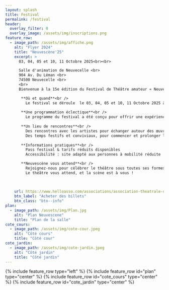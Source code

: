 ```yaml
---
layout: splash
title: Festival
permalink: /festival
header:
  overlay_filter: 0
  overlay_image: /assets/img/inscriptions.png 
feature_row:
  - image_path: /assets/img/affiche.png   
    alt: "Flyer 2024"
    title: "Neuvescène'25"
    excerpt: >
      03, 04, 05 et 10, 11 Octobre 2025<br><br>

      Salle d'animation de Neuvecelle <br>
      904 Av. Du Léman <br>
      74500 Neuvecelle <br>
      <br>
      Bienvenue à la 15e édition du Festival de Théâtre amateur « NeuveScène’25 » un rendez-vous incontournable pour les amoureux de la scène, de l’émotion et de la création artistique !<br>

       **Où et quand**<br />
         Le festival se déroule  le 03, 04, 05 et 10, 11 Octobre 2025 à  la salle d’animation de Neuvecelle un cadre unique qui devient, le temps de quelques jours, le théâtre vivant d’une                programmation riche, engagée et festive.
         
       **Une programmation éclectique**<br />
         Le programme du festival a été conçu pour offrir une expérience théâtrale accessible à tous, mêlant tradition et modernité, réflexion et divertissement. Que vous soyez passionné de               théâtre, curieux ou simple promeneur, vous y trouverez de quoi nourrir votre imagination et vos émotions.
         
       **Un lieu de rencontres**<br />
         Des rencontres avec les artistes pour échanger autour des œuvres présentées.
         Des temps festifs et conviviaux, pour commencer et prolonger les soirées dans une ambiance chaleureuse dans un espace convivial avec petite restauration et buvette.
         
       **Informations pratiques**<br /> 
         Pass festival & tarifs réduits disponibles
         Accessibilité : site adapté aux personnes à mobilité réduite

       **Neuvescène vous attend**<br />  
         Rejoignez-nous pour célébrer le théâtre sous toutes ses formes, partager des émotions, réfléchir, rire et vibrer ensemble.
         Le théâtre vous attend, et la scène est à vous !
         
      
    
    url: https://www.helloasso.com/associations/association-theatrale-de-neuvecelle/evenements/neuvescene-25
    btn_label: "Acheter des billets"
    btn_class: "btn--info"
plan:
  - image_path: /assets/img/Plan.jpg
    alt: "Plan Neuvescene"
    title: "Plan de la salle"
cote_cours:
  - image_path: /assets/img/cote-cour.jpeg
    alt: "Côté cours"
    title: "Côté cour"
cote_jardin:
  - image_path: /assets/img/cote-jardin.jpeg
    alt: "Côté jardin"
    title: "Côté jardin"
---
```


{% include feature_row type="left" %}
{% include feature_row id="plan" type="center" %}
{% include feature_row id="cote_cours" type="center" %}
{% include feature_row id="cote_jardin" type="center" %}
